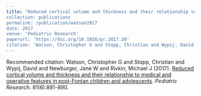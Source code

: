 ```yaml
---
title: "Reduced cortical volume and thickness and their relationship to medical and operative features in post-Fontan children and adolescents
collection: publications
permalink: /publication/watson2017
date: 2017
venue: 'Pediatric Research'
paperurl: 'https://doi.org/10.1038/pr.2017.30'
citation: 'Watson, Christopher G and Stopp, Christian and Wypij, David and Newburger, Jane W and Rivkin, Michael J (2017). <u>Reduced cortical volume and thickness and their relationship to medical and operative features in post-Fontan children and adolescents</u>. <i>Pediatric Research</i>. 81(6):881-890.'
---
```

Recommended citation: Watson, Christopher G and Stopp, Christian and Wypij, David and Newburger, Jane W and Rivkin, Michael J (2017). <u>Reduced cortical volume and thickness and their relationship to medical and operative features in post-Fontan children and adolescents</u>. <i>Pediatric Research</i>. 81(6):881-890.